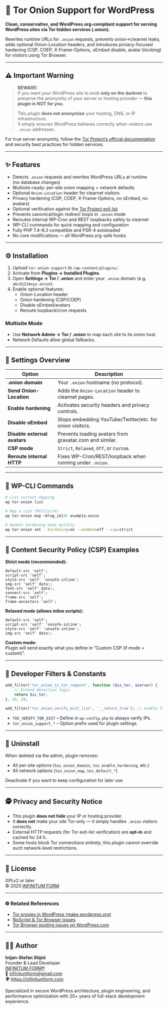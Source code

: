 # 🧅 Tor Onion Support for WordPress

**Clean, conservative, and WordPress.org-compliant support for serving WordPress sites via Tor hidden services (.onion).**

Rewrites runtime URLs for `.onion` requests, prevents onion→clearnet leaks, adds optional Onion-Location headers, and introduces privacy-focused hardening (CSP, COEP, X-Frame-Options, oEmbed disable, avatar blocking) for visitors using Tor Browser.

---

## ⚠ Important Warning

> **BEWARE:**  
> If you want your WordPress site to exist **only on the darknet** to preserve the anonymity of your server or hosting provider — **this plugin is NOT for you.**  
>  
> This plugin **does not anonymize** your hosting, DNS, or IP infrastructure.  
> It simply ensures WordPress behaves correctly when *visitors* use `.onion` addresses.

For true server anonymity, follow the [Tor Project’s official documentation](https://community.torproject.org/onion-services/) and security best practices for hidden services.

---

## ✨ Features

- Detects `.onion` requests and rewrites WordPress URLs at runtime  
  (no database changes)
- Multisite-ready: per-site onion mapping + network defaults
- Optional `Onion-Location` header for clearnet visitors
- Privacy hardening (CSP, COEP, X-Frame-Options, no oEmbed, no avatars)
- Optional verification against the [Tor Project exit list](https://check.torproject.org/exit-addresses)
- Prevents canonical/login redirect loops in `.onion` mode
- Reroutes internal WP-Cron and REST loopbacks safely to clearnet
- WP-CLI commands for quick mapping and configuration
- Fully PHP 7.4–8.3 compatible and PSR-4 autoloaded
- No core modifications — all WordPress.org-safe hooks

---

## ⚙️ Installation

1. Upload `tor-onion-support` to `/wp-content/plugins/`.
2. Activate from **Plugins → Installed Plugins**.
3. Open **Settings → Tor / .onion** and enter your `.onion` domain (e.g. `abcd1234xyz.onion`).
4. Enable optional features:
   - Onion-Location header
   - Onion hardening (CSP/COEP)
   - Disable oEmbed/avatars
   - Reroute loopback/cron requests

### Multisite Mode
- Use **Network Admin → Tor / .onion** to map each site to its onion host.
- Network Defaults allow global fallbacks.

---

## 🧠 Settings Overview

| Option | Description |
|--------|--------------|
| **.onion domain** | Your `.onion` hostname (no protocol). |
| **Send Onion-Location** | Adds the `Onion-Location` header to clearnet pages. |
| **Enable hardening** | Activates security headers and privacy controls. |
| **Disable oEmbed** | Stops embedding YouTube/Twitter/etc. for onion visitors. |
| **Disable external avatars** | Prevents loading avatars from gravatar.com and similar. |
| **CSP mode** | `Strict`, `Relaxed`, `Off`, or `Custom`. |
| **Reroute internal HTTP** | Fixes WP-Cron/REST/loopback when running under `.onion`. |

---

## 🧩 WP-CLI Commands

```bash
# List current mapping
wp tor-onion list

# Map a site (Multisite)
wp tor-onion map <blog_id|0> example.onion

# Update hardening mode quickly
wp tor-onion set --hardening=on --oembed=off --csp=strict
```

---

## 🔐 Content Security Policy (CSP) Examples

**Strict mode (recommended):**
```text
default-src 'self';
script-src 'self';
style-src 'self' 'unsafe-inline';
img-src 'self' data:;
font-src 'self' data:;
connect-src 'self';
frame-src 'self';
frame-ancestors 'self';
```

**Relaxed mode (allows inline scripts):**
```text
default-src 'self';
script-src 'self' 'unsafe-inline';
style-src 'self' 'unsafe-inline';
img-src 'self' data:;
```

**Custom mode:**  
Plugin will send exactly what you define in “Custom CSP (if mode = custom)”.

---

## 🧱 Developer Filters & Constants

```php
add_filter('tor_onion_is_tor_request', function ($is_tor, $server) {
    // Extend detection logic
    return $is_tor;
}, 10, 2);

add_filter('tor_onion_verify_exit_list', '__return_true'); // enable Tor exit verification
```

- `TOS_VERIFY_TOR_EXIT` – Define in `wp-config.php` to always verify IPs.
- `tor_onion_support_*` – Option prefix used for plugin settings.

---

## 🧹 Uninstall

When deleted via the admin, plugin removes:
- All per-site options (`tos_onion_domain`, `tos_enable_hardening`, etc.)
- All network options (`tos_onion_map`, `tos_default_*`)

Deactivate if you want to keep configuration for later use.

---

## 🕵️ Privacy and Security Notice

- This plugin **does not hide** your IP or hosting provider.
- It **does not** make your site Tor-only — it simply handles `.onion` visitors correctly.
- External HTTP requests (for Tor exit-list verification) are **opt-in** and cached for 24 h.
- Some hosts block Tor connections entirely; this plugin cannot override such network-level restrictions.

---

## 📄 License

GPLv2 or later  
© 2025 [INFINITUM FORM](https://infinitumform.com)  

---

### 🌐 Related References

- [Tor proxies in WordPress (make.wordpress.org)](https://make.wordpress.org/support/2014/02/tor-proxies-in-wordpress/)
- [NoScript & Tor Browser issues](https://wordpress.org/support/topic/noscript-theme-tor-browser-safest-settings-no-javascript/)
- [Tor Browser posting issues on WordPress.com](https://wordpress.com/forums/topic/impossible-to-post-using-tor/)

---

## 🧑‍💻 Author

**Ivijan-Stefan Stipić**  
Founder & Lead Developer  
[INFINITUM FORM®](https://infinitumform.com)  
📧 infinitumform@gmail.com  
🌍 https://infinitumform.com

Specialized in secure WordPress architecture, plugin engineering, and performance optimization with 20+ years of full-stack development experience.

